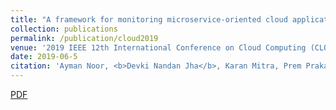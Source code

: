 ```yaml
---
title: "A framework for monitoring microservice-oriented cloud applications in heterogeneous virtualization environments"
collection: publications
permalink: /publication/cloud2019
venue: '2019 IEEE 12th International Conference on Cloud Computing (CLOUD)'
date: 2019-06-5
citation: 'Ayman Noor, <b>Devki Nandan Jha</b>, Karan Mitra, Prem Prakash Jayaraman, et al. (2019). <i>2019 IEEE 12th International Conference on Cloud Computing (CLOUD)</i>. '
---
```

[PDF](https://ieeexplore.ieee.org/stamp/stamp.jsp?arnumber=8814569)

